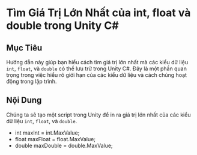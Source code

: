 # Tìm Giá Trị Lớn Nhất của int, float và double trong Unity C#

## Mục Tiêu

Hướng dẫn này giúp bạn hiểu cách tìm giá trị lớn nhất mà các kiểu dữ liệu `int`, `float`, và `double` có thể lưu trữ trong Unity C#. Đây là một phần quan trọng trong việc hiểu rõ giới hạn của các kiểu dữ liệu và cách chúng hoạt động trong lập trình.

## Nội Dung

Chúng ta sẽ tạo một script trong Unity để in ra giá trị lớn nhất của các kiểu dữ liệu `int`, `float`, và `double`.

- int maxInt = int.MaxValue;
- float maxFloat = float.MaxValue;
- double maxDouble = double.MaxValue;
